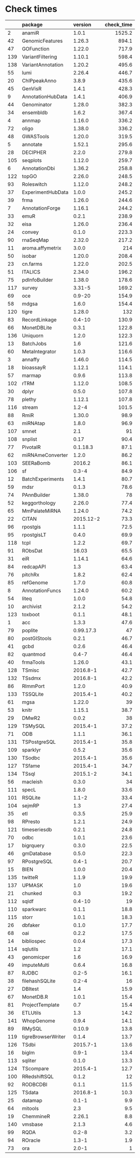 # Check times

|    |package            |version   | check_time|
|:---|:------------------|:---------|----------:|
|2   |anamiR             |1.0.1     |     1525.2|
|42  |GenomicFeatures    |1.26.3    |      894.1|
|47  |GOFunction         |1.22.0    |      717.9|
|139 |VariantFiltering   |1.10.1    |      598.4|
|138 |VariantAnnotation  |1.20.2    |      495.6|
|55  |lumi               |2.26.4    |      446.7|
|20  |ChIPpeakAnno       |3.8.9     |      435.6|
|45  |GenVisR            |1.4.1     |      428.3|
|9   |AnnotationHubData  |1.4.1     |      406.9|
|44  |Genominator        |1.28.0    |      382.3|
|34  |ensembldb          |1.6.2     |      367.4|
|4   |annmap             |1.16.0    |      336.2|
|72  |oligo              |1.38.0    |      336.2|
|48  |GWASTools          |1.20.0    |      319.5|
|5   |annotate           |1.52.1    |      295.6|
|28  |DECIPHER           |2.2.0     |      279.8|
|105 |seqplots           |1.12.0    |      259.7|
|6   |AnnotationDbi      |1.36.2    |      258.8|
|122 |topGO              |2.26.0    |      248.5|
|93  |Roleswitch         |1.12.0    |      248.2|
|37  |ExperimentHubData  |1.0.0     |      245.2|
|39  |frma               |1.26.0    |      244.6|
|7   |AnnotationForge    |1.16.1    |      244.2|
|33  |emuR               |0.2.1     |      238.9|
|32  |eisa               |1.26.0    |      236.4|
|24  |convey             |0.1.0     |      223.3|
|90  |rnaSeqMap          |2.32.0    |      217.2|
|11  |aroma.affymetrix   |3.0.0     |        214|
|50  |isobar             |1.20.0    |      208.4|
|23  |cn.farms           |1.22.0    |      202.5|
|51  |ITALICS            |2.34.0    |      196.2|
|75  |pdInfoBuilder      |1.38.0    |      178.6|
|117 |survey             |3.31-5    |      169.2|
|69  |oce                |0.9-20    |      154.9|
|58  |mdgsa              |1.6.0     |      154.4|
|120 |tigre              |1.28.0    |        132|
|83  |RecordLinkage      |0.4-10    |      130.9|
|66  |MonetDBLite        |0.3.1     |      122.8|
|136 |Uniquorn           |1.2.0     |      122.3|
|13  |BatchJobs          |1.6       |      121.6|
|60  |MetaIntegrator     |1.0.3     |      116.6|
|3   |annaffy            |1.46.0    |      114.5|
|18  |bioassayR          |1.12.1    |      114.1|
|57  |marmap             |0.9.6     |      113.8|
|102 |rTRM               |1.12.0    |      108.5|
|30  |dplyr              |0.5.0     |      107.8|
|78  |plethy             |1.12.1    |      107.8|
|116 |stream             |1.2-4     |      101.5|
|88  |RmiR               |1.30.0    |       98.9|
|63  |miRNAtap           |1.8.0     |       96.9|
|107 |smnet              |2.1       |         91|
|108 |snplist            |0.17      |       90.4|
|77  |PivotalR           |0.1.18.3  |       87.1|
|62  |miRNAmeConverter   |1.2.0     |       86.2|
|103 |SEERaBomb          |2016.2    |       86.1|
|106 |sf                 |0.3-4     |       84.9|
|12  |BatchExperiments   |1.4.1     |       80.7|
|59  |mdsr               |0.1.3     |       78.6|
|74  |PAnnBuilder        |1.38.0    |         78|
|52  |keggorthology      |2.26.0    |       77.4|
|65  |MmPalateMiRNA      |1.24.0    |       74.2|
|22  |CITAN              |2015.12-2 |       73.3|
|96  |rpostgis           |1.1.1     |       72.5|
|95  |rpostgisLT         |0.4.0     |       69.9|
|118 |tcpl               |1.2.2     |       69.7|
|91  |RObsDat            |16.03     |       65.5|
|31  |eiR                |1.14.1    |       64.6|
|84  |redcapAPI          |1.3       |       63.4|
|76  |pitchRx            |1.8.2     |       62.4|
|85  |refGenome          |1.7.0     |       60.8|
|8   |AnnotationFuncs    |1.24.0    |       60.2|
|54  |liteq              |1.0.0     |       54.8|
|10  |archivist          |2.1.2     |       54.2|
|123 |toxboot            |0.1.1     |       48.1|
|1   |acc                |1.3.3     |       47.6|
|79  |poplite            |0.99.17.3 |         47|
|80  |postGIStools       |0.2.1     |       46.7|
|41  |gcbd               |0.2.6     |       46.4|
|82  |quantmod           |0.4-7     |       46.4|
|40  |frmaTools          |1.26.0    |       43.1|
|128 |TSmisc             |2016.8-1  |       42.7|
|132 |TSsdmx             |2016.8-1  |       42.2|
|86  |RImmPort           |1.2.0     |       40.9|
|133 |TSSQLite           |2015.4-1  |       40.2|
|61  |mgsa               |1.22.0    |         39|
|53  |knitr              |1.15.1    |       38.7|
|29  |DMwR2              |0.0.2     |         38|
|129 |TSMySQL            |2015.4-1  |       37.2|
|71  |ODB                |1.1.1     |       36.1|
|131 |TSPostgreSQL       |2015.4-1  |       35.8|
|109 |sparklyr           |0.5.2     |       35.6|
|130 |TSodbc             |2015.4-1  |       35.6|
|127 |TSfame             |2015.4-1  |       34.7|
|134 |TSsql              |2015.1-2  |       34.1|
|56  |macleish           |0.3.0     |         34|
|111 |specL              |1.8.0     |       33.6|
|101 |RSQLite            |1.1-2     |       33.4|
|104 |sejmRP             |1.3       |       27.4|
|35  |etl                |0.3.5     |       25.9|
|98  |RPresto            |1.2.1     |       24.9|
|121 |timeseriesdb       |0.2.1     |       24.8|
|70  |odbc               |1.0.1     |       23.6|
|17  |bigrquery          |0.3.0     |       22.5|
|46  |gmDatabase         |0.5.0     |       22.3|
|97  |RPostgreSQL        |0.4-1     |       20.7|
|15  |BIEN               |1.0.0     |       20.4|
|135 |twitteR            |1.1.9     |       19.9|
|137 |UPMASK             |1.0       |       19.6|
|21  |chunked            |0.3       |       19.2|
|112 |sqldf              |0.4-10    |         19|
|110 |sparkwarc          |0.1.1     |       18.8|
|115 |storr              |1.0.1     |       18.3|
|26  |dbfaker            |0.1.0     |       17.7|
|68  |oai                |0.2.2     |       17.5|
|14  |bibliospec         |0.0.4     |       17.3|
|114 |sqlutils           |1.2       |       17.1|
|43  |genomicper         |1.6       |       16.9|
|49  |imputeMulti        |0.6.4     |       16.8|
|87  |RJDBC              |0.2-5     |       16.1|
|38  |filehashSQLite     |0.2-4     |         16|
|27  |DBItest            |1.4       |       15.9|
|67  |MonetDB.R          |1.0.1     |       15.4|
|81  |ProjectTemplate    |0.7       |       15.4|
|36  |ETLUtils           |1.3       |       14.2|
|141 |WhopGenome         |0.9.4     |       14.1|
|89  |RMySQL             |0.10.9    |       13.8|
|119 |tigreBrowserWriter |0.1.4     |       13.7|
|126 |TSdbi              |2015.7-1  |       13.6|
|16  |biglm              |0.9-1     |       13.4|
|113 |sqliter            |0.1.0     |       13.3|
|124 |TScompare          |2015.4-1  |       12.7|
|100 |RRedshiftSQL       |0.1.2     |         12|
|92  |RODBCDBI           |0.1.1     |       11.5|
|125 |TSdata             |2016.8-1  |       10.3|
|25  |datamap            |0.1-1     |        9.9|
|64  |mitools            |2.3       |        9.5|
|19  |ChemmineR          |2.26.1    |        8.8|
|140 |vmsbase            |2.1.3     |        4.6|
|99  |RQDA               |0.2-8     |        3.2|
|94  |ROracle            |1.3-1     |        1.9|
|73  |ora                |2.0-1     |          1|


